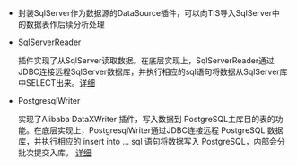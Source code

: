 * 封装SqlServer作为数据源的DataSource插件，可以向TIS导入SqlServer中的数据表作后续分析处理
* SqlServerReader

  插件实现了从SqlServer读取数据。在底层实现上，SqlServerReader通过JDBC连接远程SqlServer数据库，并执行相应的sql语句将数据从SqlServer库中SELECT出来。[详细](https://github.com/alibaba/DataX/blob/master/sqlserverreader/doc/sqlserverreader.md)
  
* PostgresqlWriter

  实现了Alibaba DataXWriter 插件，写入数据到 PostgreSQL主库目的表的功能。在底层实现上，PostgresqlWriter通过JDBC连接远程 PostgreSQL 数据库，并执行相应的 insert into ... sql 语句将数据写入 PostgreSQL，内部会分批次提交入库。 [详细](https://github.com/alibaba/DataX/blob/master/postgresqlwriter/doc/postgresqlwriter.md)